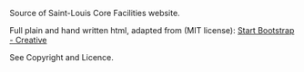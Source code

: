 
Source of Saint-Louis Core Facilities website.

Full plain and hand written html, adapted
from (MIT license): [Start Bootstrap - Creative](https://startbootstrap.com/template-overviews/creative/)

See Copyright and Licence.
